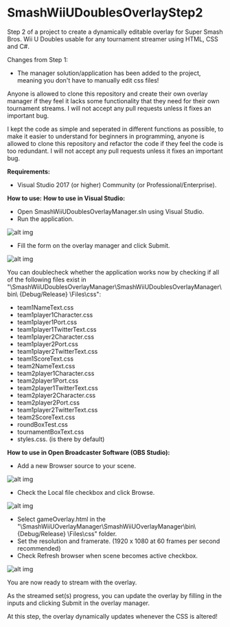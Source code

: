 # SmashWiiUDoublesOverlayStep2
Step 2 of a project to create a dynamically editable overlay for Super Smash Bros. Wii U Doubles usable for any tournament streamer using HTML, CSS and C#.

Changes from Step 1:
- The manager solution/application has been added to the project, meaning you don't have to manually edit css files!

Anyone is allowed to clone this repository and create their own overlay manager if they feel it lacks some functionality that they need for their own tournament streams. I will not accept any pull requests unless it fixes an important bug.

I kept the code as simple and seperated in different functions as possible, to make it easier to understand for beginners in programming, anyone is allowed to clone this repository and refactor the code if they feel the code is too redundant. I will not accept any pull requests unless it fixes an important bug.

**Requirements:**
- Visual Studio 2017 (or higher) Community (or Professional/Enterprise).

**How to use:**
**How to use in Visual Studio:**
- Open SmashWiiUDoublesOverlayManager.sln using Visual Studio.
- Run the application.

![alt img](https://imgur.com/JxPkGZH.png)

- Fill the form on the overlay manager and click Submit.

![alt img](https://imgur.com/lzkitZe.png)

You can doublecheck whether the application works now by checking if all of the following files exist in "\SmashWiiUDoublesOverlayManager\SmashWiiUDoublesOverlayManager\bin\ {Debug/Release} \Files\css":
- team1NameText.css
- team1player1Character.css
- team1player1Port.css
- team1player1TwitterText.css
- team1player2Character.css
- team1player2Port.css
- team1player2TwitterText.css
- team1ScoreText.css
- team2NameText.css
- team2player1Character.css
- team2player1Port.css
- team2player1TwitterText.css
- team2player2Character.css
- team2player2Port.css
- team1player2TwitterText.css
- team2ScoreText.css
- roundBoxTest.css
- tournamentBoxText.css
- styles.css. (is there by default)

**How to use in Open Broadcaster Software (OBS Studio):**
- Add a new Browser source to your scene.

![alt img](https://imgur.com/tf1nFAP.png)

- Check the Local file checkbox and click Browse.

![alt img](https://imgur.com/czPD7Kl.png)
- Select gameOverlay.html in the "\SmashWiiUOverlayManager\SmashWiiUOverlayManager\bin\ {Debug/Release} \Files\css" folder. 
- Set the resolution and framerate. (1920 x 1080 at 60 frames per second recommended)
- Check Refresh browser when scene becomes active checkbox.

![alt img](https://imgur.com/gAI5s4k.png)

You are now ready to stream with the overlay.

As the streamed set(s) progress, you can update the overlay by filling in the inputs and clicking Submit in the overlay manager.

At this step, the overlay dynamically updates whenever the CSS is altered!

